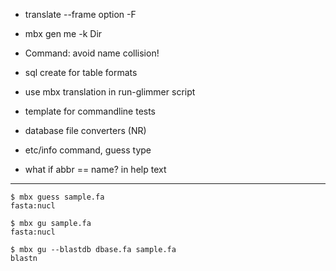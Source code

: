 + translate --frame option -F
+ mbx gen me -k Dir
+ Command: avoid name collision!
+ sql create for table formats

+ use mbx translation in run-glimmer script
+ template for commandline tests
+ database file converters (NR)
+ etc/info command, guess type
+ what if abbr == name? in help text

------------

```
$ mbx guess sample.fa
fasta:nucl

$ mbx gu sample.fa
fasta:nucl

$ mbx gu --blastdb dbase.fa sample.fa
blastn

```
